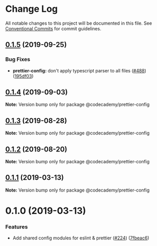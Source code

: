 # Change Log

All notable changes to this project will be documented in this file.
See [Conventional Commits](https://conventionalcommits.org) for commit guidelines.

## [0.1.5](http://github.com/Codecademy/client-modules/packages/prettier-config/compare/@codecademy/prettier-config@0.1.4...@codecademy/prettier-config@0.1.5) (2019-09-25)

### Bug Fixes

- **prettier-config:** don't apply typescript parser to all files ([#488](http://github.com/Codecademy/client-modules/packages/prettier-config/issues/488)) ([195df03](http://github.com/Codecademy/client-modules/packages/prettier-config/commit/195df03))

## [0.1.4](http://github.com/Codecademy/client-modules/packages/prettier-config/compare/@codecademy/prettier-config@0.1.1...@codecademy/prettier-config@0.1.4) (2019-09-03)

**Note:** Version bump only for package @codecademy/prettier-config

## [0.1.3](http://github.com/Codecademy/client-modules/packages/prettier-config/compare/@codecademy/prettier-config@0.1.1...@codecademy/prettier-config@0.1.3) (2019-08-28)

**Note:** Version bump only for package @codecademy/prettier-config

## [0.1.2](http://github.com/Codecademy/client-modules/packages/prettier-config/compare/@codecademy/prettier-config@0.1.1...@codecademy/prettier-config@0.1.2) (2019-08-20)

**Note:** Version bump only for package @codecademy/prettier-config

## [0.1.1](http://github.com/Codecademy/client-modules/packages/prettier-config/compare/@codecademy/prettier-config@0.1.0...@codecademy/prettier-config@0.1.1) (2019-03-13)

**Note:** Version bump only for package @codecademy/prettier-config

# 0.1.0 (2019-03-13)

### Features

- Add shared config modules for eslint & prettier ([#224](http://github.com/Codecademy/client-modules/packages/prettier-config/issues/224)) ([7fbeac6](http://github.com/Codecademy/client-modules/packages/prettier-config/commit/7fbeac6))
